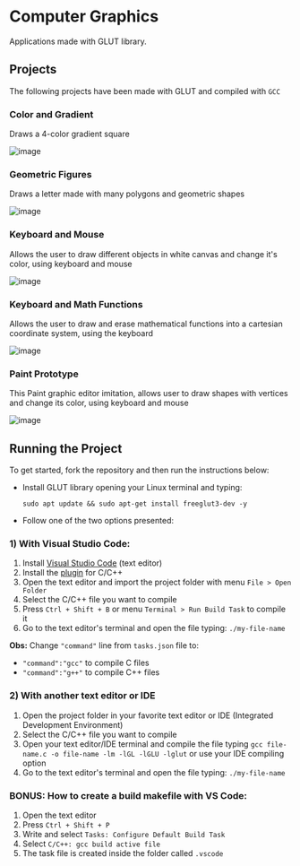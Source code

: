 # Computer Graphics

Applications made with GLUT library.

## Projects

The following projects have been made with GLUT and compiled with `GCC`

### Color and Gradient

Draws a 4-color gradient square

![image](https://user-images.githubusercontent.com/12193814/87869521-cfed9800-c976-11ea-8373-ed5a65df4385.png)

### Geometric Figures

Draws a letter made with many polygons and geometric shapes

![image](https://user-images.githubusercontent.com/12193814/87869559-21962280-c977-11ea-8759-333f51dc912b.png)

### Keyboard and Mouse

Allows the user to draw different objects in white canvas and change it's color, using keyboard and mouse

![image](https://user-images.githubusercontent.com/12193814/87869686-02e45b80-c978-11ea-993a-d68d5d955583.png)

### Keyboard and Math Functions

Allows the user to draw and erase mathematical functions into a cartesian coordinate system, using the keyboard

![image](https://user-images.githubusercontent.com/12193814/87869715-30c9a000-c978-11ea-803a-762a8e773057.png)

### Paint Prototype

This Paint graphic editor imitation, allows user to draw shapes with vertices and change its color, using keyboard and mouse

![image](https://user-images.githubusercontent.com/12193814/87869814-16dc8d00-c979-11ea-86ce-80ad899054ee.png)

## Running the Project

To get started, fork the repository and then run the instructions below:

- Install GLUT library opening your Linux terminal and typing:

      sudo apt update && sudo apt-get install freeglut3-dev -y

- Follow one of the two options presented:

### 1) With Visual Studio Code:

1. Install [Visual Studio Code](https://code.visualstudio.com/Download) (text editor)
2. Install the [plugin](https://marketplace.visualstudio.com/items?itemName=ms-vscode.cpptools) for C/C++
3. Open the text editor and import the project folder with menu `File > Open Folder`
4. Select the C/C++ file you want to compile
5. Press `Ctrl + Shift + B` or menu `Terminal > Run Build Task` to compile it
6. Go to the text editor's terminal and open the file typing: `./my-file-name`

**Obs:** Change `"command"` line from `tasks.json` file to:

- `"command":"gcc"` to compile C files
- `"command":"g++"` to compile C++ files

### 2) With another text editor or IDE

1. Open the project folder in your favorite text editor or IDE (Integrated Development Environment)
2. Select the C/C++ file you want to compile
3. Open your text editor/IDE terminal and compile the file typing `gcc file-name.c -o file-name -lm -lGL -lGLU -lglut` or use your IDE compiling option
4. Go to the text editor's terminal and open the file typing: `./my-file-name`

### BONUS: How to create a build makefile with VS Code:

1. Open the text editor
2. Press `Ctrl + Shift + P`
3. Write and select `Tasks: Configure Default Build Task`
4. Select `C/C++: gcc build active file`
5. The task file is created inside the folder called `.vscode`
